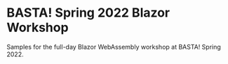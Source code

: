 # BASTA! Spring 2022 Blazor Workshop
Samples for the full-day Blazor WebAssembly workshop at BASTA! Spring 2022.
